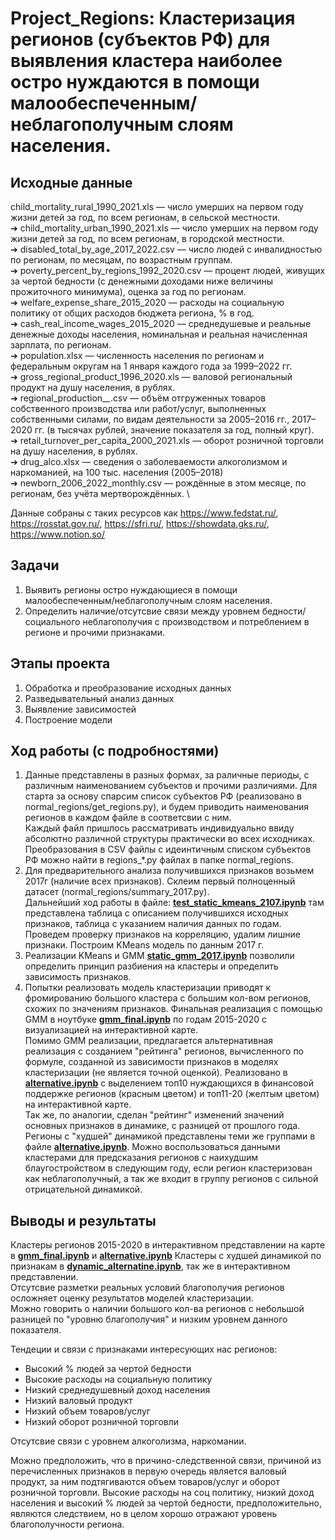# Project_Regions: Кластеризация регионов (субъектов РФ) для выявления кластера наиболее остро нуждаются в помощи малообеспеченным/неблагополучным слоям населения.

## Исходные данные
child_mortality_rural_1990_2021.xls — число умерших на первом году
жизни детей за год, по всем регионам, в сельской местности. \
➔ child_mortality_urban_1990_2021.xls — число умерших на первом году
жизни детей за год, по всем регионам, в городской местности. \
➔ disabled_total_by_age_2017_2022.csv — число людей с инвалидностью
по регионам, по месяцам, по возрастным группам. \
➔ poverty_percent_by_regions_1992_2020.csv — процент людей, живущих
за чертой бедности (с денежными доходами ниже величины
прожиточного минимума), оценка за год по регионам. \
➔ welfare_expense_share_2015_2020 — расходы на социальную политику от
общих расходов бюджета региона, % в год. \
➔ cash_real_income_wages_2015_2020 — среднедушевые и реальные
денежные доходы населения, номинальная и реальная начисленная
зарплата, по регионам. \
➔ population.xlsx — численность населения по регионам и
федеральным округам на 1 января каждого года за 1999–2022 гг. \
➔ gross_regional_product_1996_2020.xls — валовой региональный продукт
на душу населения, в рублях. \
➔ regional_production_*_*.csv — объём отгруженных товаров
собственного производства или работ/услуг, выполненных
собственными силами, по видам деятельности за 2005–2016 гг.,
2017–2020 гг. (в тысячах рублей, значение показателя за год, полный круг). \
➔ retail_turnover_per_capita_2000_2021.xls — оборот розничной
торговли на душу населения, в рублях. \
➔ drug_alco.xlsx — сведения о заболеваемости алкоголизмом и наркоманией, на 100
тыс. населения (2005–2018) \
➔ newborn_2006_2022_monthly.csv — рождённые в этом месяце, по регионам, без
учёта мертворождённых. \

Данные собраны с таких ресурсов как https://www.fedstat.ru/, https://rosstat.gov.ru/, https://sfri.ru/, https://showdata.gks.ru/, https://www.notion.so/

## Задачи
1. Выявить регионы остро нуждающиеся в помощи малообеспеченным/неблагополучным слоям населения.
2. Определить наличие/отсутсвие связи между уровнем бедности/социального неблагополучия с
производством и потреблением в регионе и прочими признаками.
## Этапы проекта
1. Обработка и преобразование исходных данных
2. Разведывательный анализ данных
3. Выявление зависимостей
4. Построение модели
## Ход работы (с подробностями)
1. Данные представлены в разных формах, за раличные периоды, с различным наименованием субъектов и прочими различиями. Для старта за основу спарсим список субъектов РФ (реализовано в normal_regions/get_regions.py), и будем приводить наименования регионов в каждом файле в соответсвии с ним. \
Каждый файл пришлось рассматривать индивидуально ввиду абсолютно различной структуры практически во всех исходниках. Преобразования в CSV файлы с идеинтичным списком субъектов РФ можно найти в regions_*.py файлах в папке normal_regions.
2. Для предварительного анализа получившихся признаков возьмем 2017г (наличие всех признаков). Склеим первый полноценный датасет (normal_regions/summary_2017.py). \
 Дальнейший ход работы в файле: [**test_static_kmeans_2107.ipynb**](**test_static_kmeans_2107.ipynb**) там представлена таблица с описанием получившихся исходных признаков, таблица с указанием наличия данных по годам. Проведем проверку признаков на корреляцию, удалим лишние признаки. Построим KMeans модель по данным 2017 г. 
 3. Реализации KMeans и GMM [**static_gmm_2017.ipynb**](**static_gmm_2017.ipynb**) позволили определить принцип разбиения на кластеры и определить зависимость признаков.
 4. Попытки реализовать модель кластеризации приводят к фромированию большого кластера с большим кол-вом регионов, схожих по значениям признаков. Финальная реализация с помощью GMM в ноутбуке [**gmm_final.ipynb**](**gmm_final.ipynb**) по годам 2015-2020 с визуализацией на интерактивной карте. \
 Помимо GMM реализации, предлагается альтернативная реализация с созданием "рейтинга" регионов, вычисленного по формуле, созданной из зависимости признаков в моделях кластеризации (не является точной оценкой). Реализовано в [**alternative.ipynb**](**alternative.ipynb**) с выделением топ10 нуждающихся в финансовой поддержке регионов (красным цветом) и топ11-20 (желтым цветом) на интерактивной карте. \
 Так же, по аналогии, сделан "рейтинг" изменений значений основных признаков в динамике, с разницей от прошлого года. Регионы с "худшей" динамикой представлены теми же группами в файле [**alternative.ipynb**](**alternative.ipynb**). Можно воспользоваться данными кластерами для предсказания регионов с наихудшим блаугостройством в следующим году, если регион кластеризован как неблагополучный, а так же входит в группу регионов с сильной отрицательной динамикой.
 ## Выводы и результаты
 Кластеры регионов 2015-2020 в интерактивном представлении на карте в [**gmm_final.ipynb**](**gmm_final.ipynb**) и [**alternative.ipynb**](**alternative.ipynb**)
 Кластеры с худшей динамикой по признакам в [**dynamic_alternatine.ipynb**](**dynamic_alternatine.ipynb**), так же в интерактивном представлении. \
 Отсутсвие разметки реальных условий благополучия регионов осложняет оценку результатов моделей кластеризации. \
 Можно говорить о наличии большого кол-ва регионов с небольшой разницей по "уровню благополучия" и низким уровнем данного показателя.

Тендеции и связи с признаками интересующих нас регионов: 

+ Высокий % людей за чертой бедности
+ Высокие расходы на социальную политику
+ Низкий среднедушевный доход населения
+ Низкий валовый продукт
+ Низкий объем товаров/услуг
+ Низкий оборот розничной торговли

Отсутсвие связи с уровнем алкоголизма, наркомании.

Можно предположить, что в причино-следственной связи, причиной из перечисленных признаков в первую очередь является валовый продукт, за ним подтягиваются объем товаров/услуг и оборот розничной торговли. Высокие расходы на соц политику, низкий доход населения и высокий % людей за чертой бедности, предположительно, являются следствием, но в целом хорошо отражают уровень благополучности региона.
